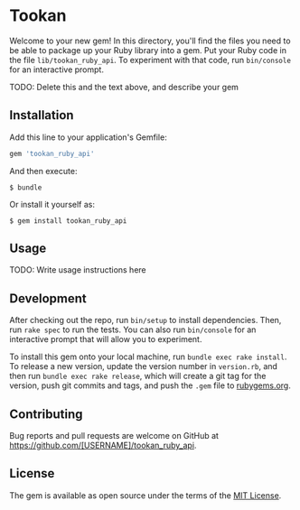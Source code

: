 # Tookan

Welcome to your new gem! In this directory, you'll find the files you need to be able to package up your Ruby library into a gem. Put your Ruby code in the file `lib/tookan_ruby_api`. To experiment with that code, run `bin/console` for an interactive prompt.

TODO: Delete this and the text above, and describe your gem

## Installation

Add this line to your application's Gemfile:

```ruby
gem 'tookan_ruby_api'
```

And then execute:

    $ bundle

Or install it yourself as:

    $ gem install tookan_ruby_api

## Usage

TODO: Write usage instructions here

## Development

After checking out the repo, run `bin/setup` to install dependencies. Then, run `rake spec` to run the tests. You can also run `bin/console` for an interactive prompt that will allow you to experiment.

To install this gem onto your local machine, run `bundle exec rake install`. To release a new version, update the version number in `version.rb`, and then run `bundle exec rake release`, which will create a git tag for the version, push git commits and tags, and push the `.gem` file to [rubygems.org](https://rubygems.org).

## Contributing

Bug reports and pull requests are welcome on GitHub at https://github.com/[USERNAME]/tookan_ruby_api.

## License

The gem is available as open source under the terms of the [MIT License](https://opensource.org/licenses/MIT).

